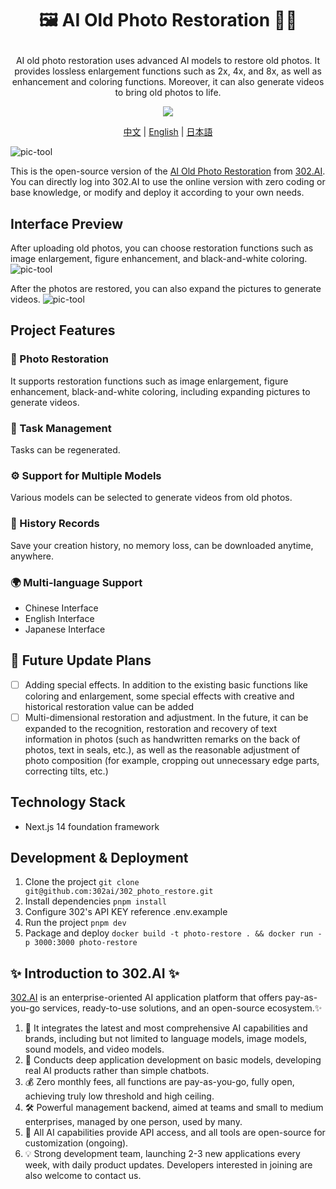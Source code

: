 # <p align="center">🖼️ AI Old Photo Restoration 🚀✨</p>

<p align="center">AI old photo restoration uses advanced AI models to restore old photos. It provides lossless enlargement functions such as 2x, 4x, and 8x, as well as enhancement and coloring functions. Moreover, it can also generate videos to bring old photos to life.</p>

<p align="center"><a href="https://302.ai/product/detail/18" target="blank"><img src="https://file.302.ai/gpt/imgs/github/20250102/72a57c4263944b73bf521830878ae39a.png" /></a></p >

<p align="center"><a href="README_zh.md">中文</a> | <a href="README.md">English</a> | <a href="README_ja.md">日本語</a></p>

![pic-tool](docs/AI老照片修复en.png)      

This is the open-source version of the [AI Old Photo Restoration](https://302.ai/product/detail/18) from [302.AI](https://302.ai/en/). You can directly log into 302.AI to use the online version with zero coding or base knowledge, or modify and deploy it according to your own needs.

## Interface Preview
After uploading old photos, you can choose restoration functions such as image enlargement, figure enhancement, and black-and-white coloring.
![pic-tool](docs/en/老照片英1.png)      

After the photos are restored, you can also expand the pictures to generate videos.
![pic-tool](docs/en/老照片英2.png)

## Project Features

### 🎥 Photo Restoration
It supports restoration functions such as image enlargement, figure enhancement, black-and-white coloring, including expanding pictures to generate videos.
### 🔄 Task Management
Tasks can be regenerated.
### ⚙️ Support for Multiple Models
Various models can be selected to generate videos from old photos.
### 📜 History Records
Save your creation history, no memory loss, can be downloaded anytime, anywhere.
### 🌍 Multi-language Support
- Chinese Interface
- English Interface
- Japanese Interface

## 🚩 Future Update Plans
- [ ] Adding special effects. In addition to the existing basic functions like coloring and enlargement, some special effects with creative and historical restoration value can be added
- [ ] Multi-dimensional restoration and adjustment. In the future, it can be expanded to the recognition, restoration and recovery of text information in photos (such as handwritten remarks on the back of photos, text in seals, etc.), as well as the reasonable adjustment of photo composition (for example, cropping out unnecessary edge parts, correcting tilts, etc.)

## Technology Stack

- Next.js 14 foundation framework

## Development & Deployment

1. Clone the project `git clone git@github.com:302ai/302_photo_restore.git`
2. Install dependencies `pnpm install`
3. Configure 302's API KEY reference .env.example
4. Run the project `pnpm dev`
5. Package and deploy `docker build -t photo-restore . && docker run -p 3000:3000 photo-restore`


## ✨ Introduction to 302.AI ✨

[302.AI](https://302.ai) is an enterprise-oriented AI application platform that offers pay-as-you-go services, ready-to-use solutions, and an open-source ecosystem.✨

1. 🧠 It integrates the latest and most comprehensive AI capabilities and brands, including but not limited to language models, image models, sound models, and video models.
2. 🚀 Conducts deep application development on basic models, developing real AI products rather than simple chatbots.
3. 💰 Zero monthly fees, all functions are pay-as-you-go, fully open, achieving truly low threshold and high ceiling.
4. 🛠 Powerful management backend, aimed at teams and small to medium enterprises, managed by one person, used by many.
5. 🔗 All AI capabilities provide API access, and all tools are open-source for customization (ongoing).
6. 💡 Strong development team, launching 2-3 new applications every week, with daily product updates. Developers interested in joining are also welcome to contact us.
